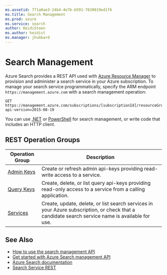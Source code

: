 ```yaml
---
ms.assetid: 771a0ae3-24b4-4e7b-b591-7630019ed1f6
ms.title: Search Management
ms.prod: azure
ms.service: search
author: HeidiSteen
ms.author: heidist
ms.manager: jhubbard
---
```


# Search Management

Azure Search provides a REST API used with [Azure Resource Manager](http://msdn.microsoft.com/library/azure/dn790568.aspx) to provision and administer a search service in your Azure subscription. To manage your search service programmatically, specify the ARM endpoint `https://management.azure.com` with a search management operation:

~~~~
GET  https://management.azure.com/subscriptions/[subscriptionId]/resourceGroups/[resourceGroupName]/providers/Microsoft.Search/searchServices/[serviceName]?api-version=2015-08-19
~~~~

You can use [.NET](https://aka.ms/search-mgmt-sdk) or [PowerShell](https://azure.microsoft.com/documentation/articles/search-manage-powershell/) for search management, or write code that includes an HTTP client.

## REST Operation Groups

| Operation Group | Description |
|-----------------|-------------|
| [Admin Keys](../../docs-ref-autogen/searchmanagement/AdminKeys.json)  | Create or refresh admin api-keys providing read-write access to a service. |
| [Query Keys](../../docs-ref-autogen/searchmanagement/QueryKeys.json)  | Create, delete, or list query api-keys providing read-only access to a service from a calling application. |
| [Services](../../docs-ref-autogen/searchmanagement/Services.json)  | Create, update, delete, or list search services in your Azure subscription, or check that a candidate search service name is available for use. |

## See Also

- [How to use the search management API](search-howto-management-rest-api.md)
- [Get started with Azure Search management API](http://go.microsoft.com/fwlink/p/?LinkId=516968)
- [Azure Search documentation](https://azure.microsoft.com/documentation/services/search/)
- [Search Service REST](~/docs-ref-conceptual/searchservice/index.md)   
